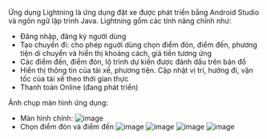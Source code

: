 Ứng dụng Lightning là ứng dụng đặt xe được phát triển bằng Android Studio và ngôn ngữ lập trình Java.
Lightning gồm các tính năng chính như:
  - Đăng nhập, đăng ký người dùng
  - Tạo chuyến đi: cho phép nguời dùng chọn điểm đón, điểm đến, phương tiện di chuyển và hiển thị khoảng cách, giá tiền tương ứng
  - Các điểm đến, điểm đón, lộ trình dự kiến được đánh dấu trên bản đồ
  - Hiển thị thông tin của tài xế, phương tiện. Cập nhật vị trí, hướng đi, vận tốc của tài xế theo thời gian thực
  - Thanh toán Online (đang phát triển)
  
Ảnh chụp màn hình ứng dụng:
- Màn hình chính:
![image](https://user-images.githubusercontent.com/81352730/216761310-23aee4fe-095a-46e2-a319-a17d00a37c48.png)
- Chọn điểm đón và điểm đến
![image](https://user-images.githubusercontent.com/81352730/216761337-f7874a13-cc62-4d05-b58f-b611d6afd87e.png)
![image](https://user-images.githubusercontent.com/81352730/216761340-f2211106-a0ba-422f-97a6-e9415fbc4d09.png)
 ![image](https://user-images.githubusercontent.com/81352730/216761350-5091fe47-80da-4af3-bdeb-c9254feaf91e.png)
![image](https://user-images.githubusercontent.com/81352730/216761355-56e2da5a-e0fd-4e01-b64e-e96b24640e51.png)
